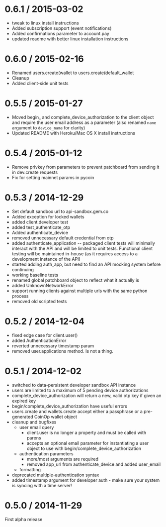 
0.6.1 / 2015-03-02
==================

  *  tweak to linux install instructions
  *  Added subscription support (event notifications)
  *  Added confirmations parameter to account.pay
  *  updated readme with better linux installation instructions

0.6.0 / 2015-02-16
==================

  * Renamed users.create(wallet to users.create(default_wallet
  * Cleanup
  * Added client-side unit tests

0.5.5 / 2015-01-27
==================

  * Moved begin_ and complete_device_authorization to the client object and require the user email address as a parameter (also renamed `name` argument to `device_name` for clarity)
  * Updated README with Heroku/Mac OS X install instructions

0.5.4 / 2015-01-12
==================

  * Remove privkey from parameters to prevent patchboard from sending it in dev.create requests
  * Fix for setting mainnet params in pycoin

0.5.3 / 2014-12-29
==================

  * Set default sandbox url to api-sandbox.gem.co
  * Added exception for locked wallets
  * added client.developer test
  * added test_authenticate_otp
  * Added authenticate_device
  * removed unnecessary default credential from otp
  * added authenticate_application -- packaged client tests will minimally interact with the API and will be limited to unit tests. Functional client testing will be maintained in-house (as it requires access to a development instance of the API)
  * started adding auth_app, but need to find an API mocking system before continuing
  * working baseline tests
  * renamed global patchboard object to reflect what it actually is
  * added UnknownNetworkError
  * support running clients against multiple urls with the same python process
  * removed old scripted tests

0.5.2 / 2014-12-04
==================

  * fixed edge case for client.user()
  * added AuthenticationError
  * reverted unnecessary timestamp param
  * removed user.applications method. Is not a thing.

0.5.1 / 2014-12-02
==================

  * switched to data-persistent developer sandbox API instance
  * users are limited to a maximum of 5 pending device authorizations
  * complete_device_authorization will return a new, valid otp key if given an expired key
  * begin/complete_device_authorization have useful errors
  * users.create and wallets.create accept either a passphrase or a pre-generated CoinOp wallet object
  * cleanup and bugfixes
    * user email query
      * client.user is no longer a property and must be called with parens
      * accepts an optional email parameter for instantiating a user object to use with begin/complete_device_authorization
    * authentication parameters
      * more/most arguments are required
      * removed app_url from authenticate_device and added user_email
    * formatting
  * deprecated multiple-authentication syntax
  * added timestamp argument for developer auth - make sure your system is syncing with a time server!

0.5.0 / 2014-11-29
==================

  First alpha release
